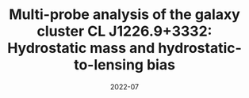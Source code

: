 ---
title: "Multi-probe analysis of the galaxy cluster CL J1226.9+3332: Hydrostatic mass and hydrostatic-to-lensing bias"
collection: "co_procs"
permalink: https://ui.adsabs.harvard.edu/abs/2022EPJWC.25700032M/abstract
date: 2022-07
venue: "mm Universe @ NIKA2 - Observing the mm Universe with the NIKA2 Camera"
citation: "Muñoz-Echeverría, M., Adam, R., Ade, P., et al. (2022), mm Universe @ NIKA2 - Observing the mm Universe with the NIKA2 Camera, 257, 00032."
---